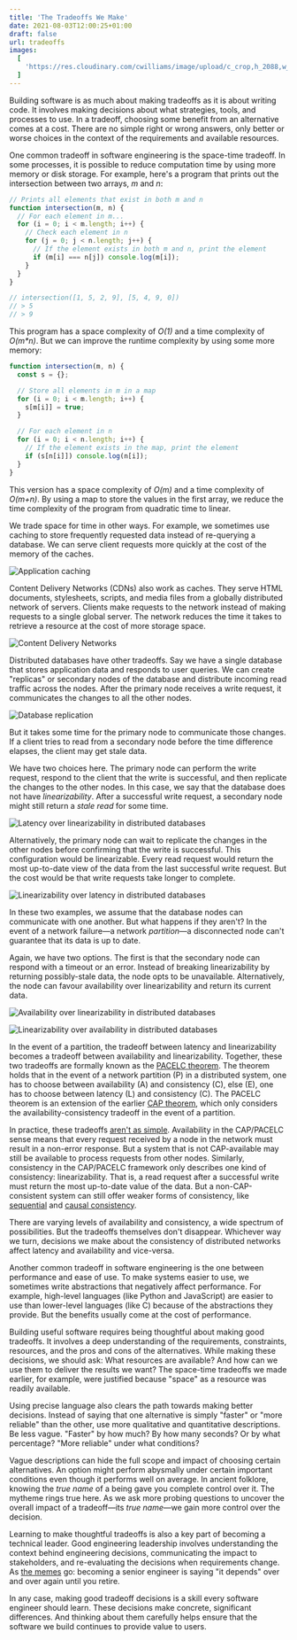 ```yaml
---
title: 'The Tradeoffs We Make'
date: 2021-08-03T12:00:25+01:00
draft: false
url: tradeoffs
images:
  [
    'https://res.cloudinary.com/cwilliams/image/upload/c_crop,h_2088,w_3989,x_500,y_1100/v1628028726/Blog/elena-mozhvilo-j06gLuKK0GM-unsplash.jpg',
  ]
---
```


Building software is as much about making tradeoffs as it is about writing code. It involves making decisions about what strategies, tools, and processes to use. In a tradeoff, choosing some benefit from an alternative comes at a cost. There are no simple right or wrong answers, only better or worse choices in the context of the requirements and available resources.

One common tradeoff in software engineering is the space-time tradeoff. In some processes, it is possible to reduce computation time by using more memory or disk storage. For example, here's a program that prints out the intersection between two arrays, _m_ and _n_:

```javascript
// Prints all elements that exist in both m and n
function intersection(m, n) {
  // For each element in m...
  for (i = 0; i < m.length; i++) {
    // Check each element in n
    for (j = 0; j < n.length; j++) {
      // If the element exists in both m and n, print the element
      if (m[i] === n[j]) console.log(m[i]);
    }
  }
}

// intersection([1, 5, 2, 9], [5, 4, 9, 0])
// > 5
// > 9
```

This program has a space complexity of _O(1)_ and a time complexity of _O(m\*n)_. But we can improve the runtime complexity by using some more memory:

```javascript
function intersection(m, n) {
  const s = {};

  // Store all elements in m in a map
  for (i = 0; i < m.length; i++) {
    s[m[i]] = true;
  }

  // For each element in n
  for (i = 0; i < n.length; i++) {
    // If the element exists in the map, print the element
    if (s[n[i]]) console.log(n[i]);
  }
}
```

This version has a space complexity of _O(m)_ and a time complexity of _O(m+n)_. By using a map to store the values in the first array, we reduce the time complexity of the program from quadratic time to linear.

We trade space for time in other ways. For example, we sometimes use caching to store frequently requested data instead of re-querying a database. We can serve client requests more quickly at the cost of the memory of the caches.

![Application caching](https://res.cloudinary.com/cwilliams/image/upload/c_scale,w_750/v1628010158/Blog/4b49a861-2d8f-4c38-9b85-9cd25e892fab.png)

Content Delivery Networks (CDNs) also work as caches. They serve HTML documents, stylesheets, scripts, and media files from a globally distributed network of servers. Clients make requests to the network instead of making requests to a single global server. The network reduces the time it takes to retrieve a resource at the cost of more storage space.

![Content Delivery Networks](https://res.cloudinary.com/cwilliams/image/upload/c_scale,w_750/v1628011384/Blog/42e81ad0-039a-4c60-98cd-257280579f86.png)

Distributed databases have other tradeoffs. Say we have a single database that stores application data and responds to user queries. We can create "replicas" or secondary nodes of the database and distribute incoming read traffic across the nodes. After the primary node receives a write request, it communicates the changes to all the other nodes.

![Database replication](https://res.cloudinary.com/cwilliams/image/upload/c_scale,w_750/v1628011614/Blog/5361e652-778a-474d-be6e-a29c34b8cc77.png)

But it takes some time for the primary node to communicate those changes. If a client tries to read from a secondary node before the time difference elapses, the client may get stale data.

We have two choices here. The primary node can perform the write request, respond to the client that the write is successful, and then replicate the changes to the other nodes. In this case, we say that the database does not have _linearizability_. After a successful write request, a secondary node might still return a _stale read_ for some time.

![Latency over linearizability in distributed databases](https://res.cloudinary.com/cwilliams/image/upload/c_scale,w_750/v1628012359/Blog/78afe71c-b04e-4f93-ab9a-bfbcc055ec40.png)

Alternatively, the primary node can wait to replicate the changes in the other nodes before confirming that the write is successful. This configuration would be linearizable. Every read request would return the most up-to-date view of the data from the last successful write request. But the cost would be that write requests take longer to complete.

![Linearizability over latency in distributed databases](https://res.cloudinary.com/cwilliams/image/upload/c_scale,w_750/v1628012725/Blog/52e4e80f-4488-44fb-ae1d-d0c35d7165cf.png)

In these two examples, we assume that the database nodes can communicate with one another. But what happens if they aren't? In the event of a network failure—a network _partition_—a disconnected node can't guarantee that its data is up to date.

Again, we have two options. The first is that the secondary node can respond with a timeout or an error. Instead of breaking linearizability by returning possibly-stale data, the node opts to be unavailable. Alternatively, the node can favour availability over linearizability and return its current data.

![Availability over linearizability in distributed databases](https://res.cloudinary.com/cwilliams/image/upload/c_scale,w_750/v1628014104/Blog/51480821-42e8-4456-a59d-58fa156a8fe6.png)

![Linearizability over availability in distributed databases](https://res.cloudinary.com/cwilliams/image/upload/c_scale,w_750/v1628018818/Blog/2b9795e5-cb77-468c-9875-e17e92b86cc5.png)

In the event of a partition, the tradeoff between latency and linearizability becomes a tradeoff between availability and linearizability. Together, these two tradeoffs are formally known as the [PACELC theorem](https://en.wikipedia.org/wiki/PACELC_theorem). The theorem holds that in the event of a network partition (P) in a distributed system, one has to choose between availability (A) and consistency (C), else (E), one has to choose between latency (L) and consistency (C). The PACELC theorem is an extension of the earlier [CAP theorem](https://en.wikipedia.org/wiki/CAP_theorem), which only considers the availability-consistency tradeoff in the event of a partition.

In practice, these tradeoffs [aren't as simple](https://martin.kleppmann.com/2015/05/11/please-stop-calling-databases-cp-or-ap.html). Availability in the CAP/PACELC sense means that every request received by a node in the network must result in a non-error response. But a system that is not CAP-available may still be available to process requests from other nodes. Similarly, consistency in the CAP/PACELC framework only describes one kind of consistency: linearizability. That is, a read request after a successful write must return the most up-to-date value of the data. But a non-CAP-consistent system can still offer weaker forms of consistency, like [sequential](https://en.wikipedia.org/wiki/Consistency_model#Sequential_consistency) and [causal consistency](https://en.wikipedia.org/wiki/Consistency_model#Causal_consistency).

There are varying levels of availability and consistency, a wide spectrum of possibilities. But the tradeoffs themselves don't disappear. Whichever way we turn, decisions we make about the consistency of distributed networks affect latency and availability and vice-versa.

Another common tradeoff in software engineering is the one between performance and ease of use. To make systems easier to use, we sometimes write abstractions that negatively affect performance. For example, high-level languages (like Python and JavaScript) are easier to use than lower-level languages (like C) because of the abstractions they provide. But the benefits usually come at the cost of performance.

Building useful software requires being thoughtful about making good tradeoffs. It involves a deep understanding of the requirements, constraints, resources, and the pros and cons of the alternatives. While making these decisions, we should ask: What resources are available? And how can we use them to deliver the results we want? The space-time tradeoffs we made earlier, for example, were justified because "space" as a resource was readily available.

Using precise language also clears the path towards making better decisions. Instead of saying that one alternative is simply "faster" or "more reliable" than the other, use more qualitative and quantitative descriptions. Be less vague. "Faster" by how much? By how many seconds? Or by what percentage? "More reliable" under what conditions?

Vague descriptions can hide the full scope and impact of choosing certain alternatives. An option might perform abysmally under certain important conditions even though it performs well on average. In ancient folklore, knowing the _true name_ of a being gave you complete control over it. The mytheme rings true here. As we ask more probing questions to uncover the overall impact of a tradeoff—its _true name_—we gain more control over the decision.

Learning to make thoughtful tradeoffs is also a key part of becoming a technical leader. Good engineering leadership involves understanding the context behind engineering decisions, communicating the impact to stakeholders, and re-evaluating the decisions when requirements change. As [the memes](https://twitter.com/sugarpirate_/status/1348044775887233024) go: becoming a senior engineer is saying "it depends" over and over again until you retire.

In any case, making good tradeoff decisions is a skill every software engineer should learn. These decisions make concrete, significant differences. And thinking about them carefully helps ensure that the software we build continues to provide value to users.

<!--
Thinking of adding:
 - Example of AP vs CP. When would each one be useful? How does this tie into how to think about making tradoffs? Thinking about error handling? When would we prefer one thing to another? Faster writes vs linearizability. Availability vs linearizability. https://stackoverflow.com/a/58298570/9830227
 -->

